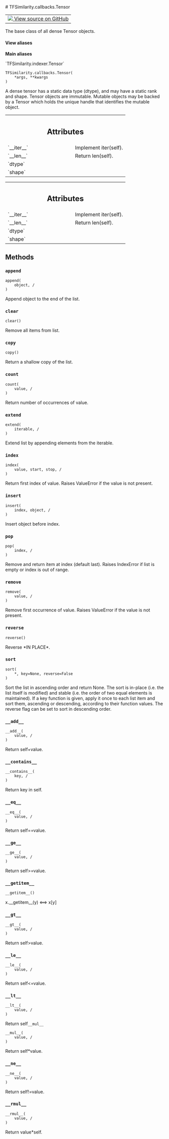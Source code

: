 
<div itemscope itemtype="http://developers.google.com/ReferenceObject">
<meta itemprop="name" content="TFSimilarity.callbacks.Tensor" />
<meta itemprop="path" content="Stable" />
<meta itemprop="property" content="__add__"/>
<meta itemprop="property" content="__contains__"/>
<meta itemprop="property" content="__eq__"/>
<meta itemprop="property" content="__ge__"/>
<meta itemprop="property" content="__getitem__"/>
<meta itemprop="property" content="__gt__"/>
<meta itemprop="property" content="__init__"/>
<meta itemprop="property" content="__le__"/>
<meta itemprop="property" content="__lt__"/>
<meta itemprop="property" content="__mul__"/>
<meta itemprop="property" content="__ne__"/>
<meta itemprop="property" content="__new__"/>
<meta itemprop="property" content="__rmul__"/>
<meta itemprop="property" content="append"/>
<meta itemprop="property" content="clear"/>
<meta itemprop="property" content="copy"/>
<meta itemprop="property" content="count"/>
<meta itemprop="property" content="extend"/>
<meta itemprop="property" content="index"/>
<meta itemprop="property" content="insert"/>
<meta itemprop="property" content="pop"/>
<meta itemprop="property" content="remove"/>
<meta itemprop="property" content="reverse"/>
<meta itemprop="property" content="sort"/>
</div>
# TFSimilarity.callbacks.Tensor
<!-- Insert buttons and diff -->
<table class="tfo-notebook-buttons tfo-api nocontent" align="left">
<td>
  <a target="_blank" href="https://github.com/tensorflow/similarity/blob/main/tensorflow_similarity/types.py#L31-L52">
    <img src="https://www.tensorflow.org/images/GitHub-Mark-32px.png" />
    View source on GitHub
  </a>
</td>
</table>

The base class of all dense Tensor objects.
<section class="expandable">
  <h4 class="showalways">View aliases</h4>
  <p>
<b>Main aliases</b>
<p>`TFSimilarity.indexer.Tensor`</p>
</p>
</section>
<pre class="devsite-click-to-copy prettyprint lang-py tfo-signature-link">
<code>TFSimilarity.callbacks.Tensor(
    *args, **kwargs
)
</code></pre>

<!-- Placeholder for "Used in" -->
A dense tensor has a static data type (dtype), and may have a static rank
and shape. Tensor objects are immutable. Mutable objects may be backed by
a Tensor which holds the unique handle that identifies the mutable object.
<!-- Tabular view -->
 <table class="responsive fixed orange">
<colgroup><col width="214px"><col></colgroup>
<tr><th colspan="2"><h2 class="add-link">Attributes</h2></th></tr>
<tr>
<td>
`__iter__`
</td>
<td>
Implement iter(self).
</td>
</tr><tr>
<td>
`__len__`
</td>
<td>
Return len(self).
</td>
</tr><tr>
<td>
`dtype`
</td>
<td>
</td>
</tr><tr>
<td>
`shape`
</td>
<td>
</td>
</tr>
</table>


<!-- Tabular view -->
 <table class="responsive fixed orange">
<colgroup><col width="214px"><col></colgroup>
<tr><th colspan="2"><h2 class="add-link">Attributes</h2></th></tr>
<tr>
<td>
`__iter__`
</td>
<td>
Implement iter(self).
</td>
</tr><tr>
<td>
`__len__`
</td>
<td>
Return len(self).
</td>
</tr><tr>
<td>
`dtype`
</td>
<td>
</td>
</tr><tr>
<td>
`shape`
</td>
<td>
</td>
</tr>
</table>

## Methods
<h3 id="append"><code>append</code></h3>
<pre class="devsite-click-to-copy prettyprint lang-py tfo-signature-link">
<code>append(
    object, /
)
</code></pre>
Append object to the end of the list.

<h3 id="clear"><code>clear</code></h3>
<pre class="devsite-click-to-copy prettyprint lang-py tfo-signature-link">
<code>clear()
</code></pre>
Remove all items from list.

<h3 id="copy"><code>copy</code></h3>
<pre class="devsite-click-to-copy prettyprint lang-py tfo-signature-link">
<code>copy()
</code></pre>
Return a shallow copy of the list.

<h3 id="count"><code>count</code></h3>
<pre class="devsite-click-to-copy prettyprint lang-py tfo-signature-link">
<code>count(
    value, /
)
</code></pre>
Return number of occurrences of value.

<h3 id="extend"><code>extend</code></h3>
<pre class="devsite-click-to-copy prettyprint lang-py tfo-signature-link">
<code>extend(
    iterable, /
)
</code></pre>
Extend list by appending elements from the iterable.

<h3 id="index"><code>index</code></h3>
<pre class="devsite-click-to-copy prettyprint lang-py tfo-signature-link">
<code>index(
    value, start, stop, /
)
</code></pre>
Return first index of value.
Raises ValueError if the value is not present.
<h3 id="insert"><code>insert</code></h3>
<pre class="devsite-click-to-copy prettyprint lang-py tfo-signature-link">
<code>insert(
    index, object, /
)
</code></pre>
Insert object before index.

<h3 id="pop"><code>pop</code></h3>
<pre class="devsite-click-to-copy prettyprint lang-py tfo-signature-link">
<code>pop(
    index, /
)
</code></pre>
Remove and return item at index (default last).
Raises IndexError if list is empty or index is out of range.
<h3 id="remove"><code>remove</code></h3>
<pre class="devsite-click-to-copy prettyprint lang-py tfo-signature-link">
<code>remove(
    value, /
)
</code></pre>
Remove first occurrence of value.
Raises ValueError if the value is not present.
<h3 id="reverse"><code>reverse</code></h3>
<pre class="devsite-click-to-copy prettyprint lang-py tfo-signature-link">
<code>reverse()
</code></pre>
Reverse *IN PLACE*.

<h3 id="sort"><code>sort</code></h3>
<pre class="devsite-click-to-copy prettyprint lang-py tfo-signature-link">
<code>sort(
    *, key=None, reverse=False
)
</code></pre>
Sort the list in ascending order and return None.
The sort is in-place (i.e. the list itself is modified) and stable (i.e. the
order of two equal elements is maintained).
If a key function is given, apply it once to each list item and sort them,
ascending or descending, according to their function values.
The reverse flag can be set to sort in descending order.
<h3 id="__add__"><code>__add__</code></h3>
<pre class="devsite-click-to-copy prettyprint lang-py tfo-signature-link">
<code>__add__(
    value, /
)
</code></pre>
Return self+value.

<h3 id="__contains__"><code>__contains__</code></h3>
<pre class="devsite-click-to-copy prettyprint lang-py tfo-signature-link">
<code>__contains__(
    key, /
)
</code></pre>
Return key in self.

<h3 id="__eq__"><code>__eq__</code></h3>
<pre class="devsite-click-to-copy prettyprint lang-py tfo-signature-link">
<code>__eq__(
    value, /
)
</code></pre>
Return self==value.

<h3 id="__ge__"><code>__ge__</code></h3>
<pre class="devsite-click-to-copy prettyprint lang-py tfo-signature-link">
<code>__ge__(
    value, /
)
</code></pre>
Return self>=value.

<h3 id="__getitem__"><code>__getitem__</code></h3>
<pre class="devsite-click-to-copy prettyprint lang-py tfo-signature-link">
<code>__getitem__()
</code></pre>
x.__getitem__(y) <==> x[y]

<h3 id="__gt__"><code>__gt__</code></h3>
<pre class="devsite-click-to-copy prettyprint lang-py tfo-signature-link">
<code>__gt__(
    value, /
)
</code></pre>
Return self>value.

<h3 id="__le__"><code>__le__</code></h3>
<pre class="devsite-click-to-copy prettyprint lang-py tfo-signature-link">
<code>__le__(
    value, /
)
</code></pre>
Return self<=value.

<h3 id="__lt__"><code>__lt__</code></h3>
<pre class="devsite-click-to-copy prettyprint lang-py tfo-signature-link">
<code>__lt__(
    value, /
)
</code></pre>
Return self<value.

<h3 id="__mul__"><code>__mul__</code></h3>
<pre class="devsite-click-to-copy prettyprint lang-py tfo-signature-link">
<code>__mul__(
    value, /
)
</code></pre>
Return self*value.

<h3 id="__ne__"><code>__ne__</code></h3>
<pre class="devsite-click-to-copy prettyprint lang-py tfo-signature-link">
<code>__ne__(
    value, /
)
</code></pre>
Return self!=value.

<h3 id="__rmul__"><code>__rmul__</code></h3>
<pre class="devsite-click-to-copy prettyprint lang-py tfo-signature-link">
<code>__rmul__(
    value, /
)
</code></pre>
Return value*self.


